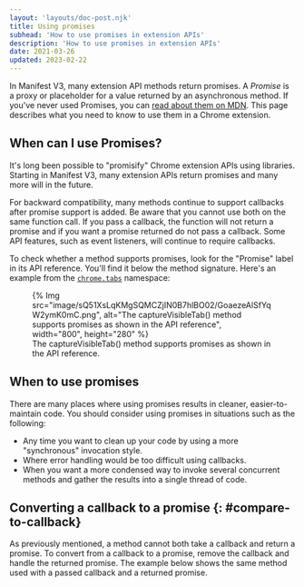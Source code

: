 ```yaml
---
layout: 'layouts/doc-post.njk'
title: Using promises
subhead: 'How to use promises in extension APIs'
description: 'How to use promises in extension APIs'
date: 2021-03-26
updated: 2023-02-22
---
```


In Manifest V3, many extension API methods return promises. A *Promise* is a proxy or placeholder for a value returned by an asynchronous method. If you've never used Promises, you can [read about them on MDN](https://developer.mozilla.org/docs/Web/JavaScript/Guide/Using_promises). This page describes what you need to know to use them in a Chrome extension.

## When can I use Promises?

It's long been possible to "promisify" Chrome extension APIs using libraries. Starting in Manifest V3, many extension APIs return promises and many more will in the future.

For backward compatibility, many methods continue to support callbacks after promise support is added. Be aware that you cannot use both on the same function call. If you pass a callback, the function will not return a promise and if you want a promise returned do not pass a callback. Some API features, such as event listeners, will continue to require callbacks.

To check whether a method supports promises, look for the "Promise" label in its API reference. You'll find it below the method signature. Here's an example from the [`chrome.tabs`](/docs/extensions/reference/tabs/#methods) namespace:

<figure>
{% Img src="image/sQ51XsLqKMgSQMCZjIN0B7hlBO02/GoaezeAlSfYqW2ymK0mC.png", alt="The captureVisibleTab&lpar;) method supports promises as shown in the API reference", width="800", height="280" %}
<figcaption>The captureVisibleTab&lpar;) method supports promises as shown in the API reference.</figcaption>
</figure>

## When to use promises

There are many places where using promises results in cleaner, easier-to-maintain code. You
should consider using promises in situations such as the following:

* Any time you want to clean up your code by using a more "synchronous" invocation style.
* Where error handling would be too difficult using callbacks.
* When you want a more condensed way to invoke several concurrent methods and gather the results into a single thread of code.

## Converting a callback to a promise {: #compare-to-callback}

As previously mentioned, a method cannot both take a callback and return a promise. To convert from a callback to a promise, remove the callback and handle the returned promise. The example below shows the same method used with a passed callback  and a returned promise.


